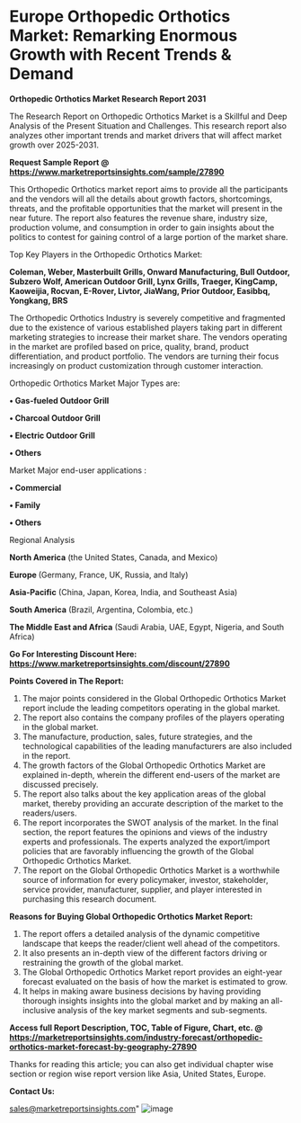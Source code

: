 # Europe Orthopedic Orthotics Market: Remarking Enormous Growth with Recent Trends & Demand

<strong>Orthopedic Orthotics Market Research Report 2031</strong>

The Research Report on Orthopedic Orthotics Market is a Skillful and Deep Analysis of the Present Situation and Challenges. This research report also analyzes other important trends and market drivers that will affect market growth over 2025-2031.

<strong>Request Sample Report @ <a href=https://www.marketreportsinsights.com/sample/27890>https://www.marketreportsinsights.com/sample/27890</a></strong>

This Orthopedic Orthotics market report aims to provide all the participants and the vendors will all the details about growth factors, shortcomings, threats, and the profitable opportunities that the market will present in the near future. The report also features the revenue share, industry size, production volume, and consumption in order to gain insights about the politics to contest for gaining control of a large portion of the market share.

Top Key Players in the Orthopedic Orthotics Market:

<strong>Coleman, Weber, Masterbuilt Grills, Onward Manufacturing, Bull Outdoor, Subzero Wolf, American Outdoor Grill, Lynx Grills, Traeger, KingCamp, Kaoweijia, Rocvan, E-Rover, Livtor, JiaWang, Prior Outdoor, Easibbq, Yongkang, BRS</strong>

The Orthopedic Orthotics Industry is severely competitive and fragmented due to the existence of various established players taking part in different marketing strategies to increase their market share. The vendors operating in the market are profiled based on price, quality, brand, product differentiation, and product portfolio. The vendors are turning their focus increasingly on product customization through customer interaction.

Orthopedic Orthotics Market Major Types are:

<strong>• Gas-fueled Outdoor Grill

• Charcoal Outdoor Grill

• Electric Outdoor Grill

• Others</strong>

Market Major end-user applications :

<strong>• Commercial

• Family

• Others</strong>

Regional Analysis

</u><strong><b>North America</b></strong> (the United States, Canada, and Mexico)

<strong><b>Europe </b></strong>(Germany, France, UK, Russia, and Italy)

<strong><b>Asia-Pacific</b></strong> (China, Japan, Korea, India, and Southeast Asia)

<strong><b>South America</b></strong> (Brazil, Argentina, Colombia, etc.)

<strong><b>The Middle East and Africa</b></strong> (Saudi Arabia, UAE, Egypt, Nigeria, and South Africa)

<strong>Go For Interesting Discount Here: <a href=https://www.marketreportsinsights.com/discount/27890>https://www.marketreportsinsights.com/discount/27890</a></strong>

<strong>Points Covered in The Report:</strong>
<ol>
  <li>The major points considered in the Global Orthopedic Orthotics Market report include the leading competitors operating in the global market.</li>
  <li>The report also contains the company profiles of the players operating in the global market.</li>
  <li>The manufacture, production, sales, future strategies, and the technological capabilities of the leading manufacturers are also included in the report.</li>
  <li>The growth factors of the Global Orthopedic Orthotics Market are explained in-depth, wherein the different end-users of the market are discussed precisely.</li>
  <li>The report also talks about the key application areas of the global market, thereby providing an accurate description of the market to the readers/users.</li>
  <li>The report incorporates the SWOT analysis of the market. In the final section, the report features the opinions and views of the industry experts and professionals. The experts analyzed the export/import policies that are favorably influencing the growth of the Global Orthopedic Orthotics Market.</li>
  <li>The report on the Global Orthopedic Orthotics Market is a worthwhile source of information for every policymaker, investor, stakeholder, service provider, manufacturer, supplier, and player interested in purchasing this research document.</li>
</ol>
<strong>Reasons for Buying Global Orthopedic Orthotics Market Report:</strong>

<ol>
  <li>The report offers a detailed analysis of the dynamic competitive landscape that keeps the reader/client well ahead of the competitors.</li>
  <li>It also presents an in-depth view of the different factors driving or restraining the growth of the global market.</li>
  <li>The Global Orthopedic Orthotics Market report provides an eight-year forecast evaluated on the basis of how the market is estimated to grow.</li>
  <li>It helps in making aware business decisions by having providing thorough insights insights into the global market and by making an all-inclusive analysis of the key market segments and sub-segments.</li>
</ol>
<strong>Access full Report Description, TOC, Table of Figure, Chart, etc. @ <a href=https://marketreportsinsights.com/industry-forecast/orthopedic-orthotics-market-forecast-by-geography-27890>https://marketreportsinsights.com/industry-forecast/orthopedic-orthotics-market-forecast-by-geography-27890</a></strong>


Thanks for reading this article; you can also get individual chapter wise section or region wise report version like Asia, United States, Europe.

<strong>Contact Us:</strong>

sales@marketreportsinsights.com"
![image](https://github.com/user-attachments/assets/502668d4-8ab3-494f-a4d6-0375a8b6899a)

